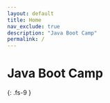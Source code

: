 ```yaml
---
layout: default
title: Home
nav_exclude: true
description: "Java Boot Camp"
permalink: /
---
```


# Java Boot Camp
{: .fs-9 }
